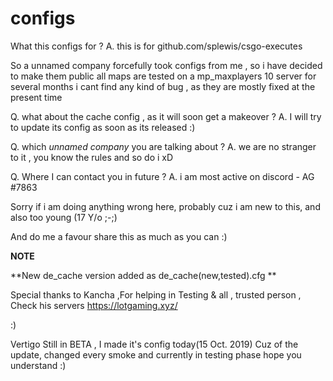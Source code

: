 # configs

What this configs for ? 
A. this is for github.com/splewis/csgo-executes  

So a unnamed company forcefully took configs from me , so i have decided to make them public
all maps are tested on a mp_maxplayers 10 server for several months 
i cant find any kind of bug , as they are mostly fixed at the present time 

Q. what about the cache config , as it will soon get a makeover ? 
A. I will try to update its config as soon as its released :) 

Q. which *unnamed company* you are talking about ?
A. we are no stranger to it , you know the rules and so do i xD

Q. Where I can contact you in future ? 
A. i am most active on discord - AG #7863

Sorry if i am doing anything wrong here, probably cuz i am new to this, and also too young (17 Y/o ;-;)

And do me a favour share this as much as you can :)

**NOTE**

**New de_cache version added as de_cache(new,tested).cfg **

Special thanks to Kancha ,For helping in Testing & all  , trusted person , Check his servers https://lotgaming.xyz/

:)

Vertigo Still in BETA , I made it's config today(15 Oct. 2019) Cuz of the update, changed every smoke and currently in testing phase hope you understand :) 
